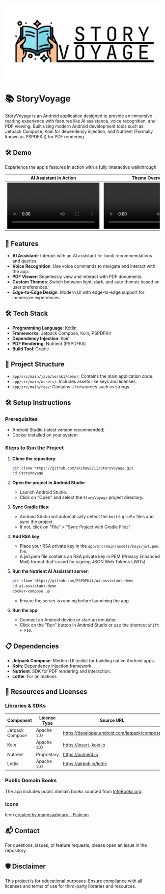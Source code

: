 ![banner.jpg](demo/banner.jpg)
# 📚 StoryVoyage

StoryVoyage is an Android application designed to provide an immersive reading experience with features like AI assistance, voice recognition, and PDF viewing. Built using modern Android development tools such as Jetpack Compose, Koin for dependency injection, and Nutrient (Formally known as PSPDFKit) for PDF rendering.

## 🛠 Demo
Experience the app's features in action with a fully interactive walkthrough.

| AI Assistant in Action | Theme Overview | PDF Viewer Showcase | Voice Recognition Demo |
| --- | --- | --- | --- |
| <video src="https://github.com/user-attachments/assets/3e377f13-ba76-4cb6-b253-c4208619b25a"  controls="controls"></video> | <video src="https://github.com/user-attachments/assets/d8789d1a-3ec8-4e29-b65e-6f78c1020b74"  controls="controls"></video> | <video src="https://github.com/user-attachments/assets/ab5c62d1-acb4-4b0a-b6d4-23647019a7b4"  controls="controls"></video> | <video src="https://github.com/user-attachments/assets/e5066a57-4723-4008-a376-1d16a86c796e"  controls="controls"></video> |

## 🚀 Features

- **AI Assistant**: Interact with an AI assistant for book recommendations and queries.
- **Voice Recognition**: Use voice commands to navigate and interact with the app.
- **PDF Viewer**: Seamlessly view and interact with PDF documents.
- **Custom Themes**: Switch between light, dark, and auto themes based on user preferences.
- **Edge-to-Edge Design**: Modern UI with edge-to-edge support for immersive experiences.

## 🛠 Tech Stack

- **Programming Language**: Kotlin
- **Frameworks**: Jetpack Compose, Koin, PSPDFKit
- **Dependency Injection**: Koin
- **PDF Rendering**: Nutrient (PSPDFKit)
- **Build Tool**: Gradle

## 📂 Project Structure

- `app/src/main/java/io/ak1/demo/`: Contains the main application code.
- `app/src/main/assets/`: Includes assets like keys and licenses.
- `app/src/main/res/`: Contains UI resources such as strings.

## 🛠 Setup Instructions

### Prerequisites

- Android Studio (latest version recommended)
- Docker installed on your system

### Steps to Run the Project

1. **Clone the repository**:
   ```bash
   git clone https://github.com/akshay2211/StoryVoyage.git
   cd StoryVoyage
   ```

2. **Open the project in Android Studio**:
    - Launch Android Studio.
    - Click on "Open" and select the `StoryVoyage` project directory.

3. **Sync Gradle files**:
    - Android Studio will automatically detect the `build.gradle` files and sync the project.
    - If not, click on "File" > "Sync Project with Gradle Files".

4. **Add RSA key**:
    - Place your RSA private key in the `app/src/main/assets/keys/jwt.pem` file.
    - A jwt.pem file contains an RSA private key in PEM (Privacy Enhanced Mail) format that's used for signing JSON Web Tokens (JWTs).

5. **Run the Nutrient AI Assistant server**:
   ```bash
   git clone https://github.com/PSPDFKit/ai-assistant-demo
   cd ai-assistant-demo
   docker-compose up
   ```
    - Ensure the server is running before launching the app.

6. **Run the app**:
    - Connect an Android device or start an emulator.
    - Click on the "Run" button in Android Studio or use the shortcut `Shift + F10`.

## 📋 Dependencies

- **Jetpack Compose**: Modern UI toolkit for building native Android apps.
- **Koin**: Dependency injection framework.
- **Nutrient**: SDK for PDF rendering and interaction.
- **Lottie**: For animations.

## 📘 Resources and Licenses

### Libraries & SDKs

| Component       | License Type | Source URL                                    |
|-----------------|--------------|-----------------------------------------------|
| Jetpack Compose | Apache 2.0   | https://developer.android.com/jetpack/compose |
| Koin            | Apache 2.0   | https://insert-koin.io                        |
| Nutrient        | Proprietary  | https://nutrient.io                          |
| Lottie          | Apache 2.0   | https://airbnb.io/lottie                      |

### Public Domain Books

The app includes public domain books sourced from [InfoBooks.org](https://www.infobooks.org).

### Icons 
Icon <a href="https://www.flaticon.com/free-icons/reading" title="reading icons">created by mangsaabguru - Flaticon</a>

## 📬 Contact

For questions, issues, or feature requests, please open an issue in the repository.

## 🛡 Disclaimer

This project is for educational purposes. Ensure compliance with all licenses and terms of use for third-party libraries and resources.
